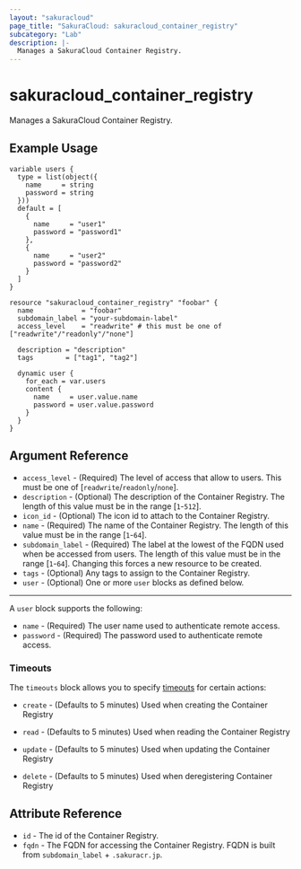 ```yaml
---
layout: "sakuracloud"
page_title: "SakuraCloud: sakuracloud_container_registry"
subcategory: "Lab"
description: |-
  Manages a SakuraCloud Container Registry.
---
```


# sakuracloud_container_registry

Manages a SakuraCloud Container Registry.

## Example Usage

```hcl
variable users {
  type = list(object({
    name     = string
    password = string
  }))
  default = [
    {
      name     = "user1"
      password = "password1"
    },
    {
      name     = "user2"
      password = "password2"
    }
  ]
}

resource "sakuracloud_container_registry" "foobar" {
  name            = "foobar"
  subdomain_label = "your-subdomain-label"
  access_level    = "readwrite" # this must be one of ["readwrite"/"readonly"/"none"]

  description = "description"
  tags        = ["tag1", "tag2"]

  dynamic user {
    for_each = var.users
    content {
      name     = user.value.name
      password = user.value.password
    }
  }
}
```
## Argument Reference

* `access_level` - (Required) The level of access that allow to users. This must be one of [`readwrite`/`readonly`/`none`].
* `description` - (Optional) The description of the Container Registry. The length of this value must be in the range [`1`-`512`].
* `icon_id` - (Optional) The icon id to attach to the Container Registry.
* `name` - (Required) The name of the Container Registry. The length of this value must be in the range [`1`-`64`].
* `subdomain_label` - (Required) The label at the lowest of the FQDN used when be accessed from users. The length of this value must be in the range [`1`-`64`]. Changing this forces a new resource to be created.
* `tags` - (Optional) Any tags to assign to the Container Registry.
* `user` - (Optional) One or more `user` blocks as defined below.


---

A `user` block supports the following:

* `name` - (Required) The user name used to authenticate remote access.
* `password` - (Required) The password used to authenticate remote access.


### Timeouts

The `timeouts` block allows you to specify [timeouts](https://www.terraform.io/docs/configuration/resources.html#operation-timeouts) for certain actions:

* `create` - (Defaults to 5 minutes) Used when creating the Container Registry

* `read` -   (Defaults to 5 minutes) Used when reading the Container Registry

* `update` - (Defaults to 5 minutes) Used when updating the Container Registry

* `delete` - (Defaults to 5 minutes) Used when deregistering Container Registry



## Attribute Reference

* `id` - The id of the Container Registry.
* `fqdn` - The FQDN for accessing the Container Registry. FQDN is built from `subdomain_label` + `.sakuracr.jp`.



